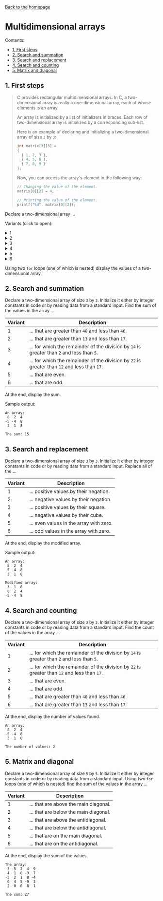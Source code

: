[Back to the homepage](../README.md)

# Multidimensional arrays

Contents:
- [1. First steps](#1-first-steps)
- [2. Search and summation](#2-search-and-summation)
- [3. Search and replacement](#3-search-and-replacement)
- [4. Search and counting](#4-search-and-counting)
- [5. Matrix and diagonal](#5-matrix-and-diagonal)

## 1. First steps

> C provides rectangular multidimensional arrays. In C, a two-dimensional array is really a one-dimensional array, each of whose elements is an array.
>
> An array is initialized by a list of initializers in braces. Each row of two-dimensional array is initialized by a corresponding sub-list.
>
> Here is an example of declaring and initializing a two-dimensional array of size `3` by `3`:
>
> ```c
> int matrix[3][3] =
> {
>   { 1, 2, 3 },
>   { 4, 5, 6 },
>   { 7, 8, 9 }
> };
> ```
>
> Now, you can access the array's element in the following way:
>
> ```c
> // Changing the value of the element.
> matrix[0][2] = 4;
>
> // Printing the value of the element.
> printf("%d", matrix[0][2]);
> ```

Declare a two-dimensional array ...

Variants (click to open):

<details>
<summary>1</summary>
<hr>

of size `3` by `3` and initialize it with the following values:

```
 3 -5  2
 4  1  8
-3  2  1
```

<hr>
</details>

<details>
<summary>2</summary>
<hr>

of size `3` by `5` and initialize it with the following values:

```
 3 -5  2  4  9
 4  1  8 -3  7
-3  2  1  8 -4
```

<hr>
</details>

<details>
<summary>3</summary>
<hr>

of size `5` by `3` and initialize it with the following values:

```
 3 -5  2
 4  1  8
-3  2  1
-5  7  9
 4  3  2
```

<hr>
</details>

<details>
<summary>4</summary>
<hr>

of size `3` by `3` and initialize it with the following values:

```
 8  2  4
-5 -4  8
 3  1  8
```

<hr>
</details>

<details>
<summary>5</summary>
<hr>

of size `3` by `5` and initialize it with the following values:

```
 4  2 -5  3  8
-4 -1  2 -5 -4
 1  0  9  3  4
```

<hr>
</details>

<details>
<summary>6</summary>
<hr>

of size `5` by `3` and initialize it with the following values:

```
 0  1  2
 4  9 -1
 5  8 -2
 0  0  4
 6  5  3
```

<hr>
</details>

Using two `for` loops (one of which is nested) display the values of a two-dimensional array.

## 2. Search and summation

Declare a two-dimensional array of size `3` by `3`. Initialize it either by integer constants in code or by reading data from a standard input. Find the sum of the values in the array ...

| Variant | Description                                                                                  |
| ------- | -------------------------------------------------------------------------------------------- |
| 1       | ... that are greater than `40` and less than `46`.                                           |
| 2       | ... that are greater than `13` and less than `17`.                                           |
| 3       | ... for which the remainder of the division by `14` is greater than `2` and less than `5`.   |
| 4       | ... for which the remainder of the division by `22` is greater than `12` and less than `17`. |
| 5       | ... that are even.                                                                           |
| 6       | ... that are odd.                                                                            |

At the end, display the sum.

Sample output:

```
An array:
 8  2  4
-5 -4  8
 3  1  8

The sum: 15
```

## 3. Search and replacement

Declare a two-dimensional array of size `3` by `3`. Initialize it either by integer constants in code or by reading data from a standard input. Replace all of the ...

| Variant | Description                             |
| ------- | --------------------------------------- |
| 1       | ... positive values by their negation.  |
| 2       | ... negative values by their negation.  |
| 3       | ... positive values by their square.    |
| 4       | ... negative values by their cube.      |
| 5       | ... even values in the array with zero. |
| 6       | ... odd values in the array with zero.  |

At the end, display the modified array.

Sample output:

```
An array:
 8  2  4
-5 -4  8
 3  1  8

Modified array:
 3  1  8
 8  2  4
-5 -4  8
```

## 4. Search and counting

Declare a two-dimensional array of size `3` by `3`. Initialize it either by integer constants in code or by reading data from a standard input. Find the count of the values in the array ...

| Variant | Description                                                                                  |
| ------- | -------------------------------------------------------------------------------------------- |
| 1       | ... for which the remainder of the division by `14` is greater than `2` and less than `5`.   |
| 2       | ... for which the remainder of the division by `22` is greater than `12` and less than `17`. |
| 3       | ... that are even.                                                                           |
| 4       | ... that are odd.                                                                            |
| 5       | ... that are greater than `40` and less than `46`.                                           |
| 6       | ... that are greater than `13` and less than `17`.                                           |

At the end, display the number of values found.

```
An array:
 8  2  4
-5 -4  8
 3  1  8

The number of values: 2
```

## 5. Matrix and diagonal

Declare a two-dimensional array of size `5` by `5`. Initialize it either by integer constants in code or by reading data from a standard input. Using two `for` loops (one of which is nested) find the sum of the values in the array ...

| Variant | Description                           |
| ------- | ------------------------------------- |
| 1       | ... that are above the main diagonal. |
| 2       | ... that are below the main diagonal. |
| 3       | ... that are above the antidiagonal.  |
| 4       | ... that are below the antidiagonal.  |
| 5       | ... that are on the main diagonal.    |
| 6       | ... that are on the antidiagonal.     |

At the end, display the sum of the values.

```
The array:
 3 -5  2  4  9
 4  1  8 -3  7
-3  2  1  8 -4
 0  4  5 -9  3
 2  0  0  8  1

The sum: 27
```